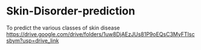 # Skin-Disorder-prediction
To predict the various classes of skin disease
https://drive.google.com/drive/folders/1uw8DjAEzJUs81P9oEQsC3MyFTIscsbym?usp=drive_link
